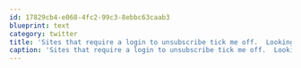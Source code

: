 ```yaml
---
id: 17829cb4-e068-4fc2-99c3-8ebbc63caab3
blueprint: text
category: twitter
title: 'Sites that require a login to unsubscribe tick me off.  Looking at you @VMWare'
caption: 'Sites that require a login to unsubscribe tick me off.  Looking at you @VMWare'
---
```


